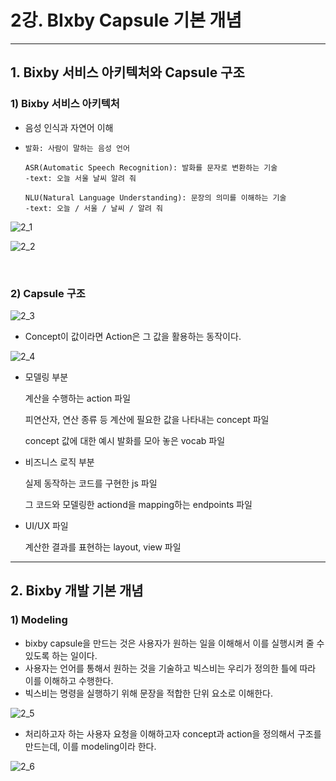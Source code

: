 # 2강. BIxby Capsule 기본 개념

---

## 1. Bixby 서비스 아키텍처와 Capsule 구조

###   1) Bixby 서비스 아키텍처

- 음성 인식과 자연어 이해

- ```
  발화: 사람이 말하는 음성 언어
  
  ASR(Automatic Speech Recognition): 발화를 문자로 변환하는 기술
  -text: 오늘 서울 날씨 알려 줘
  
  NLU(Natural Language Understanding): 문장의 의미를 이해하는 기술
  -text: 오늘 / 서울 / 날씨 / 알려 줘
  ```

![2_1](images/2_1.png)

![2_2](images/2_2.png)

<br/>

###    2) Capsule 구조

![2_3](images/2_3.png)

- Concept이 값이라면 Action은 그 값을 활용하는 동작이다.

![2_4](images/2_4.png)

- 모델링 부분

  계산을 수행하는 action 파일

  피연산자, 연산 종류 등 계산에 필요한 값을 나타내는 concept 파일

  concept 값에 대한 예시 발화를 모아 놓은 vocab 파일

- 비즈니스 로직 부분

  실제 동작하는 코드를 구현한 js 파일

  그 코드와 모델링한 actiond을 mapping하는 endpoints 파일

- UI/UX 파일

  계산한 결과를 표현하는 layout, view 파일

---

## 2. Bixby 개발 기본 개념 

###   1) Modeling

- bixby capsule을 만드는 것은 사용자가 원하는 일을 이해해서 이를 실행시켜 줄 수 있도록 하는 일이다.
- 사용자는 언어를 통해서 원하는 것을 기술하고 빅스비는 우리가 정의한 틀에 따라 이를 이해하고 수행한다.
- 빅스비는 명령을 실행하기 위해 문장을 적합한 단위 요소로 이해한다.

![2_5](images/2_5.png)

- 처리하고자 하는 사용자 요청을 이해하고자 concept과 action을  정의해서 구조를 만드는데, 이를 modeling이라 한다.

![2_6](images/2_6.png)

